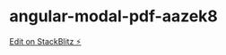 # angular-modal-pdf-aazek8

[Edit on StackBlitz ⚡️](https://stackblitz.com/edit/angular-modal-pdf-aazek8)